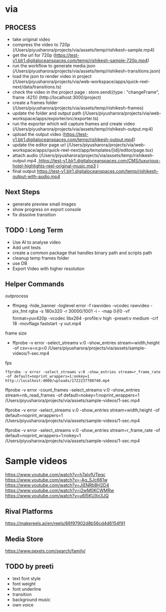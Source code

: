 # via

## PROCESS

- take original video
- compress the video to 720p (/Users/piyusharora/projects/via/assets/temp/rishikesh-sample.mp4)
- get the url for 720p (https://test-v1.blr1.digitaloceanspaces.com/temp/rishikesh-sample-720p.mp4)
- run the workflow to generate media json (/Users/piyusharora/projects/via/assets/temp/rishikesh-transitions.json)
- load the json to render video in project (/Users/piyusharora/projects/via/web-workspace/apps/quick-reel-next/data/transitions.ts)
- check the video in the project page : store.send({type : "changeFrame", frame :421}) (http://localhost:3000/project)
- create a frames folder (/Users/piyusharora/projects/via/assets/temp/rishikesh-frames)
- update the folder and output path (/Users/piyusharora/projects/via/web-workspace/apps/exporter/src/exporter.ts)
- run the exporter which will capture frames and create video (/Users/piyusharora/projects/via/assets/temp/rishikesh-output.mp4)
- upload the output video (https://test-v1.blr1.digitaloceanspaces.com/temp/rishikesh-output.mp4)
- update the editor page url (/Users/piyusharora/projects/via/web-workspace/apps/quick-reel-next/app/templates/[id]/editor/page.tsx)
- attach audio (/Users/piyusharora/projects/via/assets/temp/rishikesh-output.mp4 ,https://test-v1.blr1.digitaloceanspaces.com/CMS/luxurious-hotel-highlights-reel-original-music.mp3 )
- final output https://test-v1.blr1.digitaloceanspaces.com/temp/rishikesh-output-with-audio.mp4

## Next Steps

- generate preview small images
- show progress on export console
- fix dissolve transition

## TODO : Long Term

- Use AI to analyse video
- Add unit tests
- create a common package that handles binary path and scripts path
- cleanup temp frames folder
- use DB
- Export Video with higher resolution

## Helper Commands

outprocess

- ffmpeg -hide_banner -loglevel error -f rawvideo -vcodec rawvideo -pix_fmt rgba -s 180x320 -r 30000/1001 -i - -map 0:v:0 -vf format=yuv420p -vcodec libx264 -profile:v high -preset:v medium -crf 18 -movflags faststart -y out.mp4

frame size

- ffprobe -v error -select_streams v:0 -show_entries stream=width,height -of csv=s=x:p=0 /Users/piyusharora/projects/via/assets/sample-videos/1-sec.mp4

fps

```shell
ffprobe -v error -select_streams v:0 -show_entries stream=r_frame_rate -of default=noprint_wrappers=1:nokey=1 http://localhost:4000/uploads/1722237708740.mp4
```

ffprobe -v error -count_frames -select_streams v:0 -show_entries stream=nb_read_frames -of default=nokey=1:noprint_wrappers=1 /Users/piyusharora/projects/via/assets/sample-videos/1-sec.mp4

ffprobe -v error -select_streams v:0 -show_entries stream=width,height -of default=noprint_wrappers=1 /Users/piyusharora/projects/via/assets/sample-videos/1-sec.mp4

ffprobe -v error -select_streams v:0 -show_entries stream=r_frame_rate -of default=noprint_wrappers=1:nokey=1 /Users/piyusharora/projects/via/assets/sample-videos/1-sec.mp4

# Sample videos

https://www.youtube.com/watch?v=h7alvfUTeqc
https://www.youtube.com/watch?v=-Ag_SJc661w
https://www.youtube.com/watch?v=JiENRbBH2D4
https://www.youtube.com/watch?v=i2wM0KCWMRw
https://www.youtube.com/watch?v=u6l5KUXn3JQ

## Rival Platforms

https://makereels.ai/en/reels/66f97902d8b56cd4d6154f91

## Media Store

https://www.pexels.com/search/family/

## TODO by preeti

- text font style
- font weight
- font underline
- transition
- background music
- own voice
